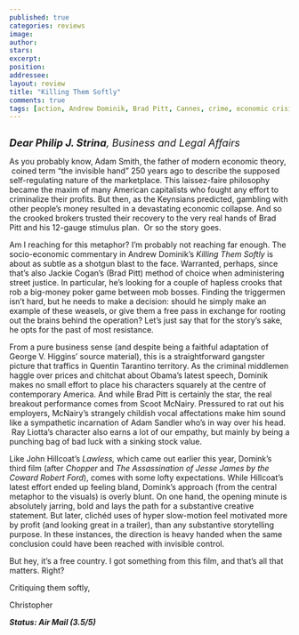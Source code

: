 ```yaml
---
published: true
categories: reviews
image:
author: 
stars: 
excerpt: 
position: 
addressee: 
layout: review
title: "Killing Them Softly"
comments: true
tags: [action, Andrew Dominik, Brad Pitt, Cannes, crime, economic crisis, economy, ganger, Killing Them Softly, Letters, mob, Scoot McNairy, Tarantino]
---
```

<div><p class="MsoNormal"><em style="font-size:130%;"><strong><span class="full-image-block ssNonEditable"><span><a href="/letters/2012/11/30/killing-them-softly.html"><img src="http://static.squarespace.com/static/5005f6bcc4aa41161b33e89e/5329cf1fe4b07c068ebf74de/5329cf1fe4b07c068ebf7748/1354287827567/Killing%20Them%20Softly.jpg" alt="" /></a></span></span></strong></em></p>
<p class="MsoNormal"><em style="font-size:130%;"><strong>Dear Philip J. Strina</strong>, Business and Legal Affairs </em></p>
<p class="MsoNormal">As you probably know, Adam Smith, the father of modern economic theory, <span>&nbsp;</span>coined term &ldquo;the invisible hand&rdquo; 250 years ago to describe the supposed self-regulating nature of the marketplace. This laissez-faire philosophy became the maxim of many American capitalists who fought any effort to criminalize their profits. But then, as the Keynsians predicted, gambling with other people&rsquo;s money resulted in a devastating economic collapse. And so the crooked brokers trusted their recovery to the very real hands of Brad Pitt and his 12-gauge stimulus plan. <a name="_GoBack"><span>&nbsp;</span></a>Or so the story goes.</p>
<p class="MsoNormal">Am I reaching for this metaphor? I&rsquo;m probably not reaching far enough. The socio-economic commentary in Andrew Dominik&rsquo;s <em>Killing Them Softly</em> is about as subtle as a shotgun blast to the face. Warranted, perhaps, since that&rsquo;s also Jackie Cogan&rsquo;s (Brad Pitt) method of choice when administering street justice. In particular, he&rsquo;s looking for a couple of hapless crooks that rob a big-money poker game between mob bosses. Finding the triggermen isn&rsquo;t hard, but he needs to make a decision: should he simply make an example of these weasels, or give them a free pass in exchange for rooting out the brains behind the operation? Let&rsquo;s just say that for the story&rsquo;s sake, he opts for the past of most resistance.</p>
<p class="MsoNormal">From a pure business sense (and despite being a faithful adaptation of George V. Higgins&rsquo; source material), this is a straightforward gangster picture that traffics in Quentin Tarantino territory. As the criminal middlemen haggle over prices and chitchat about Obama&rsquo;s latest speech, Dominik makes no small effort to place his characters squarely at the centre of contemporary America. And while Brad Pitt is certainly the star, the real breakout performance comes from Scoot McNairy. Pressured to rat out his employers, McNairy&rsquo;s strangely childish vocal affectations make him sound like a sympathetic incarnation of Adam Sandler who&rsquo;s in way over his head. <span>&nbsp;</span>Ray Liotta&rsquo;s character also earns a lot of our empathy, but mainly by being a punching bag of bad luck with a sinking stock value.</p>
<p class="MsoNormal">Like John Hillcoat&rsquo;s <em>Lawless, </em>which came out earlier this year, Domink&rsquo;s third film (after <em>Chopper</em> and <em>The Assassination of Jesse James by the Coward Robert Ford</em>), comes with some lofty expectations. While Hillcoat&rsquo;s latest effort ended up feeling bland, Domink&rsquo;s approach (from the central metaphor to the visuals) is overly blunt. On one hand, the opening minute is absolutely jarring, bold and lays the path for a substantive creative statement. But later, clich&eacute;d uses of hyper slow-motion feel motivated more by profit (and looking great in a trailer), than any substantive storytelling purpose. In these instances, the direction is heavy handed when the same conclusion could have been reached with invisible control.</p>
<p class="MsoNormal">But hey, it&rsquo;s a free country. I got something from this film, and that&rsquo;s all that matters. Right?</p>
<p class="MsoNormal">Critiquing them softly,</p>
<p class="MsoNormal">Christopher</p>
<p class="MsoNormal"><strong><em>Status: Air Mail (3.5/5)</em></strong></p></div>
